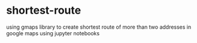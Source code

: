 # shortest-route
using gmaps library to create shortest route of more than two addresses in google maps using jupyter notebooks
